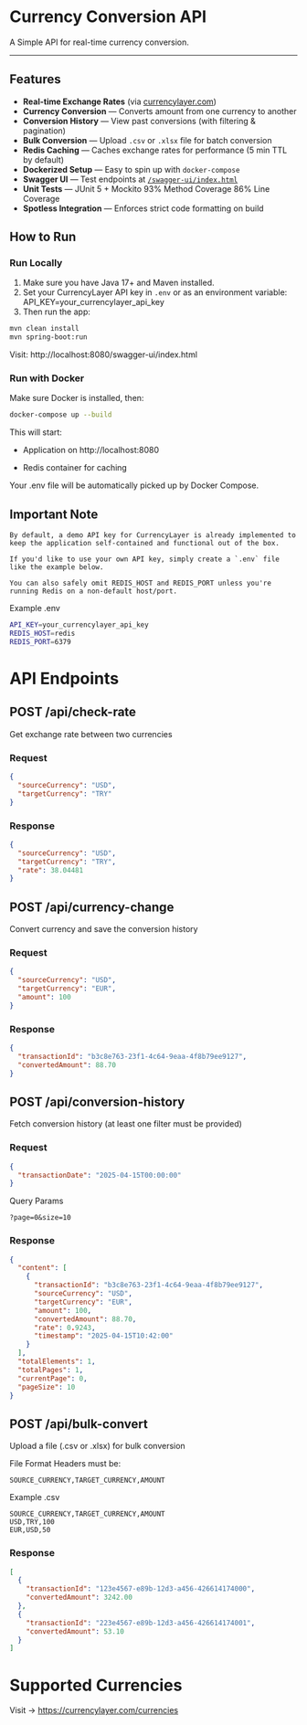 # Currency Conversion API

A Simple API for real-time currency conversion.

---

## Features

- **Real-time Exchange Rates** (via [currencylayer.com](https://currencylayer.com))
- **Currency Conversion** — Converts amount from one currency to another
- **Conversion History** — View past conversions (with filtering & pagination)
- **Bulk Conversion** — Upload `.csv` or `.xlsx` file for batch conversion
- **Redis Caching** — Caches exchange rates for performance (5 min TTL by default)
- **Dockerized Setup** — Easy to spin up with `docker-compose`
- **Swagger UI** — Test endpoints at [`/swagger-ui/index.html`](http://localhost:8080/swagger-ui/index.html)
- **Unit Tests** — JUnit 5 + Mockito
   93% Method Coverage
   86% Line Coverage
- **Spotless Integration** — Enforces strict code formatting on build


## How to Run

### Run Locally

1. Make sure you have Java 17+ and Maven installed.
2. Set your CurrencyLayer API key in `.env` or as an environment variable:
    API_KEY=your_currencylayer_api_key
3. Then run the app:
```bash
mvn clean install
mvn spring-boot:run
```

Visit: http://localhost:8080/swagger-ui/index.html

### Run with Docker
Make sure Docker is installed, then:

```bash
docker-compose up --build
```
This will start:


- Application on http://localhost:8080

- Redis container for caching

Your .env file will be automatically picked up by Docker Compose.

## Important Note
```text
By default, a demo API key for CurrencyLayer is already implemented to keep the application self-contained and functional out of the box.

If you'd like to use your own API key, simply create a `.env` file like the example below.

You can also safely omit REDIS_HOST and REDIS_PORT unless you're running Redis on a non-default host/port.
```

Example .env
```bash
API_KEY=your_currencylayer_api_key
REDIS_HOST=redis
REDIS_PORT=6379
```

# API Endpoints

## POST /api/check-rate
Get exchange rate between two currencies

### Request
```json
{
  "sourceCurrency": "USD",
  "targetCurrency": "TRY"
}
```

### Response
```json
{
  "sourceCurrency": "USD",
  "targetCurrency": "TRY",
  "rate": 38.04481
}
```

## POST /api/currency-change
Convert currency and save the conversion history

### Request
```json
{
  "sourceCurrency": "USD",
  "targetCurrency": "EUR",
  "amount": 100
}
```

### Response
```json
{
  "transactionId": "b3c8e763-23f1-4c64-9eaa-4f8b79ee9127",
  "convertedAmount": 88.70
}
```

## POST /api/conversion-history
Fetch conversion history (at least one filter must be provided)

### Request
```json
{
  "transactionDate": "2025-04-15T00:00:00"
}
```

Query Params
```
?page=0&size=10
```


### Response
```json
{
  "content": [
    {
      "transactionId": "b3c8e763-23f1-4c64-9eaa-4f8b79ee9127",
      "sourceCurrency": "USD",
      "targetCurrency": "EUR",
      "amount": 100,
      "convertedAmount": 88.70,
      "rate": 0.9243,
      "timestamp": "2025-04-15T10:42:00"
    }
  ],
  "totalElements": 1,
  "totalPages": 1,
  "currentPage": 0,
  "pageSize": 10
}
```

## POST /api/bulk-convert
Upload a file (.csv or .xlsx) for bulk conversion

File Format
Headers must be:

```
SOURCE_CURRENCY,TARGET_CURRENCY,AMOUNT
```

Example .csv
```
SOURCE_CURRENCY,TARGET_CURRENCY,AMOUNT
USD,TRY,100
EUR,USD,50
```

### Response
```json
[
  {
    "transactionId": "123e4567-e89b-12d3-a456-426614174000",
    "convertedAmount": 3242.00
  },
  {
    "transactionId": "223e4567-e89b-12d3-a456-426614174001",
    "convertedAmount": 53.10
  }
]
```

# Supported Currencies

Visit -> https://currencylayer.com/currencies
